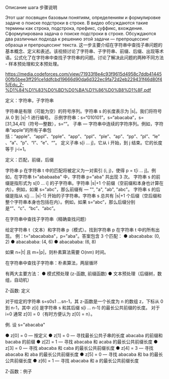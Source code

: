 Описание шага 步骤说明

Этот шаг посвящен базовым понятиям, определениям и формулировке задаче о поиске подстроки в строке. В видео обсуждаются такие термины как строка, подстрока, префикс, суффикс, вхождение. Сформулирована задача о поиске подстроки в строке. Обсуждаются два различных подхода к решению этой задачи — препроцессинг образца и препроцессинг текста.
这一步主要介绍在字符串中查找子串问题的基本概念、定义和表述。该视频讨论了字符串、子字符串、前缀、后缀、出现等术语。公式化了在字符串中查找子字符串的问题。讨论了解决此问题的两种不同方法 - 样本预处理和文本预处理。

https://media.codeforces.com/view/71933f8e4c93f9615d4958c7ddb4144500fb5bee3ff291ce1ddfcbd19666d90da6d322ec9fa72d2eb229431f46d80f45/Edu_Z-%D1%84%D1%83%D0%BD%D0%BA%D1%86%D0%B8%D1%8F.pdf


定义：字符串，子字符串

字符串是有限（可能为空）的符号序列。字符串 s 的长度表示为 |s|。我们将符号从 0 到 |s|-1 进行编号。
示例字符串：s=“010101”，s=“abacaba”，s=[31,34,41]（符号—整数），s=“”。
子串 — 字符串中连续的字符序列。例如，字符串“apple”的所有子串包括：“apple”、“appl”、“pple”、“app”、“ppl”、“ple”、“ap”、“pp”、“pl”、“le”、“a”、“p”、“l”、“e”、“”。
定义子串 s[i … j]，它从 i 开始，到 j 结束。它的长度等于 j-i+1。


定义：匹配，前缀，后缀

字符串 p 在字符串 t 中的匹配将被定义为一对索引 (i, j)，使得 p = t[i … j]。例如，在字符串 t="ababaaba" 中，字符串 p="aba" 共出现 3 次。
字符串 s 的前缀是指形式为 s[0 … i] 的子字符串。字符串 |s|+1 个前缀（空前缀和本身也计算在内）。例如，如果 s="abс"，那么前缀有 — "", "a", "ab", "abс"。
字符串 s 的后缀是指从 s[j … |s|-1] 开始的子字符串。字符串 s 总共有 |s|+1 个后缀（空后缀和整个字符串本身也包括在内）。例如，如果 s=“abс”，那么后缀分别是“”、“с”、“bc”、“abс”。


在字符串中查找子字符串（精确查找问题）

给定字符串 t（文本）和字符串 p（模式）。找到字符串 p 在字符串 t 中的所有出现。
例：t="abacababa"，p="aba"。答案包含 3 个匹配：
● abacababa: (0, 2)
● abacababa: (4, 6)
● abacababa: (6, 8)

如果 n=|t| 且 m=|p|，则朴素算法需要 O(nm) 时间。

在字符串中查找子字符串：朴素算法，两层循环

有两大主要方法：
● 模式预处理 (z-函数, 前缀函数)
● 文本预处理（后缀树，数组，自动机）


Z-函数: 定义

对于给定的字符串 s=s0s1 ...sn-1，其 z-函数是一个长度为 n 的数组 z，下标从 0 到 n-1，其中 z[i] 是字符串 s 和其后缀 s[i … n-1] 的最长公共前缀的长度。
对于 i=0 通常 z[0] = 0（有时方便认为 z[0] = n）。

例. 设 s="abacaba"

● z[0] = 0 — 按定义
● z[1] = 0 — 寻找最长公共子串的长度
abacaba 的前缀和 bacaba 的前缀
● z[2] = 1 — 寻找 abacaba 和 acaba 的最长公共前缀长度
● z[3] = 0 — 寻找 abacaba 和 caba 的最长公共前缀长度
● z[4] = 3 — 寻找 abacaba 和 aba 的最长公共前缀长度 
● z[5] = 0 — 寻找 abacaba 和 ba 的最长公共前缀长度 
● z[6] = 1 — 寻找 abacaba 和 a 的最长公共前缀长度 


Z-函数：例子


